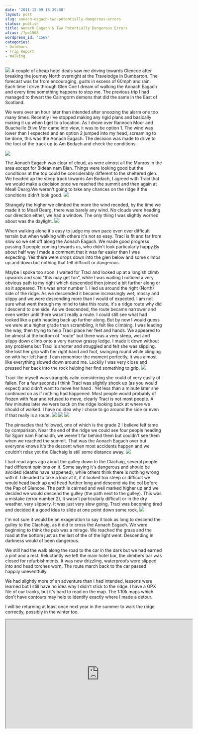 ```yaml
---
date: '2011-12-09 18:39:08'
layout: post
slug: aonach-eagach-two-potentially-dangerous-errors
status: publish
title: Aonach Eagach & Two Potentially Dangerous Errors
alias: /?p=1568
wordpress_id: '1568'
categories:
- Outdoors
- Trip Report
- Walking
---
```


![](http://dl.dropbox.com/u/2657852/website/images/Aonach-Eagach-2011-045.jpg) 
A couple of cheap hotel deals saw me driving towards Glencoe after breaking the journey North overnight at the Travelodge in Dumbarton. The forecast was far from encouraging, gusts in excess of 60mph and rain. Each time I drive through Glen Coe I dream of walking the Aonach Eagach and every time something happens to stop me. The previous trip I had managed to thwart the Cairngorm demons that did the same in the East of Scotland. 
<!-- more -->
We were over an hour later than intended after snoozing the alarm one too many times. Recently I've stopped making any rigid plans and basically making it up when I get to a location. As I drove over Rannoch Moor and Buachaille Etive Mor came into view, it was to be option 1. The wind was lower than I expected and an option 2 jumped into my head, screaming to be done, this was the Aonach Eagach. The decision was made to drive to the foot of the track up to Am Bodach and check the conditions. 

![](http://dl.dropbox.com/u/2657852/website/images/Aonach-Eagach-2011-006_1.jpg) 

The Aonach Eagach was clear of cloud, as were almost all the Munros in the area except for Bidean nam Bian. Things were looking good but the conditions at the top could be considerably different to the sheltered glen. We headed up the steep track towards Am Bodach, I agreed with Traci that we would make a decision once we reached the summit and then again at Meall Dearg.We weren't going to take any chances on the ridge if the conditions didn't look good. 
![](http://dl.dropbox.com/u/2657852/website/images/Aonach-Eagach-2011-038.jpg) 

Strangely the higher we climbed the more the wind receded, by the time we made it to Meall Dearg, there was barely any wind. No clouds were heading our direction either, we had a window. The only thing I was slightly worried about was the daylight. 
![](http://dl.dropbox.com/u/2657852/website/images/Aonach-Eagach-2011-049.jpg) 

When walking alone it's easy to judge my own pace even over difficult terrain but when walking with others it's not so easy. Traci is fit and far from slow so we set off along the Aonach Eagach. We made good progress passing 3 people coming towards us, who didn't look particularly happy.By about half way I made a comment that it was far easier than I was expecting. Yes there were drops down into the glen below and some climbs up and down but nothing that felt difficult or dangerous. 

Maybe I spoke too soon. I waited for Traci and looked up at a longish climb upwards and said "this may get fun", while I was waiting I noticed a very obvious path to my right which descended then joined a bit further along or so it appeared. This was error number 1. I led us around the right (North) side of the ridge. As we descended it became increasingly wet, mossy and slippy and we were descending more than I would of expected. I am not sure what went through my mind to take this route, it's a ridge route why did I descend to one side. As we descended, the route became narrower and even wetter until there wasn't really a route. I could still see what had looked like a path heading back up further along. But by now I would guess we were at a higher grade than scrambling, it felt like climbing. I was leading the way, then trying to help Traci place her feet and hands. We appeared to be almost at the bottom of "route" but there was a very steep, wet and slippy down climb onto a very narrow grassy ledge. I made it down without any problems but Traci is shorter and struggled and felt she was slipping. She lost her grip with her right hand and foot, swinging round while clinging on with her left hand. I can remember the moment perfectly, it was almost like everything slowed down around me. Luckily I was very close and pressed her back into the rock helping her find something to grip. ![](http://dl.dropbox.com/u/2657852/website/images/Aonach-Eagach-2011-055.jpg) 

Traci like myself was strangely calm considering she could of very easily of fallen. For a few seconds I think Traci was slightly shook up (as you would expect) and didn't want to move her hand . Yet less than a minute later she continued on as if nothing had happened. Most people would probably of frozen with fear and refused to move, clearly Traci is not most people. A few minutes later we were back on the ridge looking back at where we should of walked. I have no idea why I chose to go around the side or even if that really is a route. ![](http://dl.dropbox.com/u/2657852/website/images/Aonach-Eagach-2011-057.jpg) ![](http://dl.dropbox.com/u/2657852/website/images/Aonach-Eagach-2011-058.jpg) ![](http://dl.dropbox.com/u/2657852/website/images/Aonach-Eagach-2011-060.jpg) 

The pinnacles that followed, one of which is the grade 2 I believe felt tame by comparison. Near the end of the ridge we could see four people heading for Sgorr nam Fiannaidh, we weren't far behind them but couldn't see them when we reached the summit. That was the Aonach Eagach over but everyone knows it's the descent when most accidents happen and we couldn't relax yet the Clachaig is still some distance away. ![](http://dl.dropbox.com/u/2657852/website/images/Aonach-Eagach-2011-068.jpg) 

I had read ages ago about the gulley down to the Clachaig, several people had different opinions on it. Some saying it's dangerous and should be avoided (deaths have happened), while others think there is nothing wrong with it. I decided to take a look at it, if it looked too steep or difficult we would head back up and head further long and descend via the col before the Pap of Glencoe. The path is cairned and well marked higher up and we decided we would descend the gulley (the path next to the gulley). This was a mistake (error number 2), it wasn't particularly difficult or in the dry weather, very slippery. It was just very slow going, Traci was becoming tired and decided it a good idea to slide at one point down some rock. 
![](http://dl.dropbox.com/u/2657852/website/images/Aonach-Eagach-2011-076.jpg) 

I'm not sure it would be an exageration to say it took as long to descend the gulley to the Clachaig, as it did to cross the Aonach Eagach. We were beginning to think the pub was a mirage. We reached the grass and the road at the bottom just as the last of the of the light went. Descending in darkness would of been dangerous. 

We still had the walk along the road to the car in the dark but we had earned a pint and a rest. Reluctantly we left the main hotel bar, the climbers bar was closed for refurbishments. It was now drizzling, waterproofs were slipped into and head torches worn. The route march back to the car passed happily uneventfully. 

We had slightly more of an adventure than I had intended, lessons were learned but I still have no idea why I didn't stick to the ridge. I have a GPX file of our tracks, but it's hard to read on the map. The 1:10k maps which don't have contours may help to identify exactly where I made a detour. 

I will be returning at least once next year in the summer to walk the ridge correctly, possibly in the winter too. 

<iframe src="http://www.shareyouradventure.com/map/perma/3857/iframe" width="600" height="350"></iframe>
